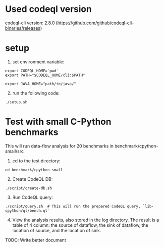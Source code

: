 # Used codeql version

codeql-cli version: 2.8.0 (https://github.com/github/codeql-cli-binaries/releases)

# setup
1. set environment variable:
```
export CODEQL_HOME=`pwd`
export PATH="$CODEQL_HOME/cli:$PATH"

export JAVA_HOME="path/to/java/"
```

2. run the following code:
```
./setup.sh
```

# Test with small C-Python benchmarks
This will run data-flow analysis for 20 benchmarks in benchmark/cpython-small/src

1. cd to the test directory:
```
cd benchmark/cpython-small
```

2. Create CodeQL DB:
```
./script/create-db.sh
```

3. Run CodeQL query:
```
./script/query.sh  # This will run the prepared CodeQL query, `lib-cpython/ql/bench.ql`
```

4. View the analysis results, also stored in the log directory. The result is a table of 4 column: the source of dataflow, the sink of dataflow, the location of source, and the location of sink.




TODO: Write better document
